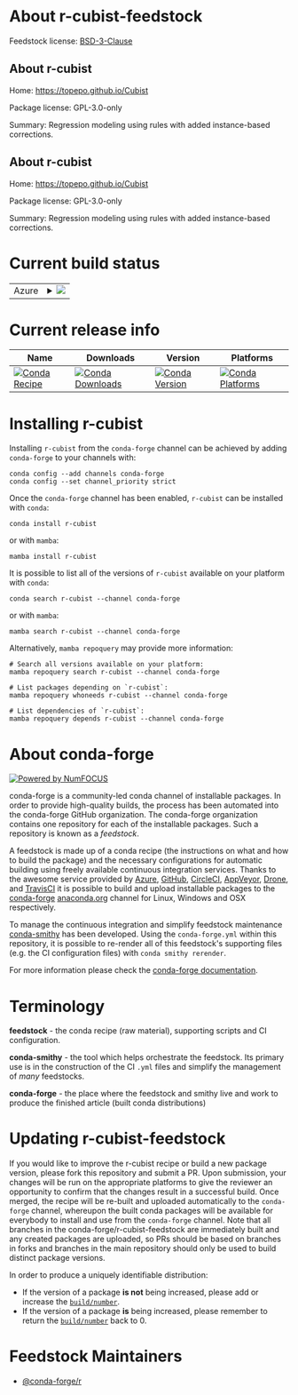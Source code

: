 About r-cubist-feedstock
========================

Feedstock license: [BSD-3-Clause](https://github.com/conda-forge/r-cubist-feedstock/blob/main/LICENSE.txt)


About r-cubist
--------------

Home: https://topepo.github.io/Cubist

Package license: GPL-3.0-only

Summary: Regression modeling using rules with added instance-based corrections.

About r-cubist
--------------

Home: https://topepo.github.io/Cubist

Package license: GPL-3.0-only

Summary: Regression modeling using rules with added instance-based corrections.

Current build status
====================


<table>
    
  <tr>
    <td>Azure</td>
    <td>
      <details>
        <summary>
          <a href="https://dev.azure.com/conda-forge/feedstock-builds/_build/latest?definitionId=1058&branchName=main">
            <img src="https://dev.azure.com/conda-forge/feedstock-builds/_apis/build/status/r-cubist-feedstock?branchName=main">
          </a>
        </summary>
        <table>
          <thead><tr><th>Variant</th><th>Status</th></tr></thead>
          <tbody><tr>
              <td>linux_64_r_base4.4</td>
              <td>
                <a href="https://dev.azure.com/conda-forge/feedstock-builds/_build/latest?definitionId=1058&branchName=main">
                  <img src="https://dev.azure.com/conda-forge/feedstock-builds/_apis/build/status/r-cubist-feedstock?branchName=main&jobName=linux&configuration=linux%20linux_64_r_base4.4" alt="variant">
                </a>
              </td>
            </tr><tr>
              <td>linux_64_r_base4.5</td>
              <td>
                <a href="https://dev.azure.com/conda-forge/feedstock-builds/_build/latest?definitionId=1058&branchName=main">
                  <img src="https://dev.azure.com/conda-forge/feedstock-builds/_apis/build/status/r-cubist-feedstock?branchName=main&jobName=linux&configuration=linux%20linux_64_r_base4.5" alt="variant">
                </a>
              </td>
            </tr><tr>
              <td>osx_64_r_base4.4</td>
              <td>
                <a href="https://dev.azure.com/conda-forge/feedstock-builds/_build/latest?definitionId=1058&branchName=main">
                  <img src="https://dev.azure.com/conda-forge/feedstock-builds/_apis/build/status/r-cubist-feedstock?branchName=main&jobName=osx&configuration=osx%20osx_64_r_base4.4" alt="variant">
                </a>
              </td>
            </tr><tr>
              <td>osx_64_r_base4.5</td>
              <td>
                <a href="https://dev.azure.com/conda-forge/feedstock-builds/_build/latest?definitionId=1058&branchName=main">
                  <img src="https://dev.azure.com/conda-forge/feedstock-builds/_apis/build/status/r-cubist-feedstock?branchName=main&jobName=osx&configuration=osx%20osx_64_r_base4.5" alt="variant">
                </a>
              </td>
            </tr><tr>
              <td>win_64_r_base4.4</td>
              <td>
                <a href="https://dev.azure.com/conda-forge/feedstock-builds/_build/latest?definitionId=1058&branchName=main">
                  <img src="https://dev.azure.com/conda-forge/feedstock-builds/_apis/build/status/r-cubist-feedstock?branchName=main&jobName=win&configuration=win%20win_64_r_base4.4" alt="variant">
                </a>
              </td>
            </tr><tr>
              <td>win_64_r_base4.5</td>
              <td>
                <a href="https://dev.azure.com/conda-forge/feedstock-builds/_build/latest?definitionId=1058&branchName=main">
                  <img src="https://dev.azure.com/conda-forge/feedstock-builds/_apis/build/status/r-cubist-feedstock?branchName=main&jobName=win&configuration=win%20win_64_r_base4.5" alt="variant">
                </a>
              </td>
            </tr>
          </tbody>
        </table>
      </details>
    </td>
  </tr>
</table>

Current release info
====================

| Name | Downloads | Version | Platforms |
| --- | --- | --- | --- |
| [![Conda Recipe](https://img.shields.io/badge/recipe-r--cubist-green.svg)](https://anaconda.org/conda-forge/r-cubist) | [![Conda Downloads](https://img.shields.io/conda/dn/conda-forge/r-cubist.svg)](https://anaconda.org/conda-forge/r-cubist) | [![Conda Version](https://img.shields.io/conda/vn/conda-forge/r-cubist.svg)](https://anaconda.org/conda-forge/r-cubist) | [![Conda Platforms](https://img.shields.io/conda/pn/conda-forge/r-cubist.svg)](https://anaconda.org/conda-forge/r-cubist) |

Installing r-cubist
===================

Installing `r-cubist` from the `conda-forge` channel can be achieved by adding `conda-forge` to your channels with:

```
conda config --add channels conda-forge
conda config --set channel_priority strict
```

Once the `conda-forge` channel has been enabled, `r-cubist` can be installed with `conda`:

```
conda install r-cubist
```

or with `mamba`:

```
mamba install r-cubist
```

It is possible to list all of the versions of `r-cubist` available on your platform with `conda`:

```
conda search r-cubist --channel conda-forge
```

or with `mamba`:

```
mamba search r-cubist --channel conda-forge
```

Alternatively, `mamba repoquery` may provide more information:

```
# Search all versions available on your platform:
mamba repoquery search r-cubist --channel conda-forge

# List packages depending on `r-cubist`:
mamba repoquery whoneeds r-cubist --channel conda-forge

# List dependencies of `r-cubist`:
mamba repoquery depends r-cubist --channel conda-forge
```


About conda-forge
=================

[![Powered by
NumFOCUS](https://img.shields.io/badge/powered%20by-NumFOCUS-orange.svg?style=flat&colorA=E1523D&colorB=007D8A)](https://numfocus.org)

conda-forge is a community-led conda channel of installable packages.
In order to provide high-quality builds, the process has been automated into the
conda-forge GitHub organization. The conda-forge organization contains one repository
for each of the installable packages. Such a repository is known as a *feedstock*.

A feedstock is made up of a conda recipe (the instructions on what and how to build
the package) and the necessary configurations for automatic building using freely
available continuous integration services. Thanks to the awesome service provided by
[Azure](https://azure.microsoft.com/en-us/services/devops/), [GitHub](https://github.com/),
[CircleCI](https://circleci.com/), [AppVeyor](https://www.appveyor.com/),
[Drone](https://cloud.drone.io/welcome), and [TravisCI](https://travis-ci.com/)
it is possible to build and upload installable packages to the
[conda-forge](https://anaconda.org/conda-forge) [anaconda.org](https://anaconda.org/)
channel for Linux, Windows and OSX respectively.

To manage the continuous integration and simplify feedstock maintenance
[conda-smithy](https://github.com/conda-forge/conda-smithy) has been developed.
Using the ``conda-forge.yml`` within this repository, it is possible to re-render all of
this feedstock's supporting files (e.g. the CI configuration files) with ``conda smithy rerender``.

For more information please check the [conda-forge documentation](https://conda-forge.org/docs/).

Terminology
===========

**feedstock** - the conda recipe (raw material), supporting scripts and CI configuration.

**conda-smithy** - the tool which helps orchestrate the feedstock.
                   Its primary use is in the construction of the CI ``.yml`` files
                   and simplify the management of *many* feedstocks.

**conda-forge** - the place where the feedstock and smithy live and work to
                  produce the finished article (built conda distributions)


Updating r-cubist-feedstock
===========================

If you would like to improve the r-cubist recipe or build a new
package version, please fork this repository and submit a PR. Upon submission,
your changes will be run on the appropriate platforms to give the reviewer an
opportunity to confirm that the changes result in a successful build. Once
merged, the recipe will be re-built and uploaded automatically to the
`conda-forge` channel, whereupon the built conda packages will be available for
everybody to install and use from the `conda-forge` channel.
Note that all branches in the conda-forge/r-cubist-feedstock are
immediately built and any created packages are uploaded, so PRs should be based
on branches in forks and branches in the main repository should only be used to
build distinct package versions.

In order to produce a uniquely identifiable distribution:
 * If the version of a package **is not** being increased, please add or increase
   the [``build/number``](https://docs.conda.io/projects/conda-build/en/latest/resources/define-metadata.html#build-number-and-string).
 * If the version of a package **is** being increased, please remember to return
   the [``build/number``](https://docs.conda.io/projects/conda-build/en/latest/resources/define-metadata.html#build-number-and-string)
   back to 0.

Feedstock Maintainers
=====================

* [@conda-forge/r](https://github.com/orgs/conda-forge/teams/r/)

